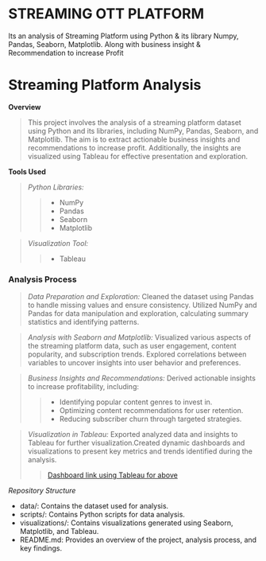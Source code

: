 # STREAMING OTT PLATFORM
Its an analysis of Streaming Platform using Python &amp; its library Numpy, Pandas, Seaborn, Matplotlib. Along with business insight &amp; Recommendation to increase Profit


# Streaming Platform Analysis

**Overview**
> This project involves the analysis of a streaming platform dataset using Python and its libraries, including NumPy, Pandas, Seaborn, and Matplotlib. The aim is to extract actionable business insights and recommendations to increase profit. Additionally, the insights are visualized using Tableau for effective presentation and exploration.

**Tools Used**
> *Python Libraries:*
>> - NumPy
>> - Pandas
>> - Seaborn
>> - Matplotlib

> *Visualization Tool:*
>> - Tableau


### Analysis Process
> *Data Preparation and Exploration:* Cleaned the dataset using Pandas to handle missing values and ensure consistency.
Utilized NumPy and Pandas for data manipulation and exploration, calculating summary statistics and identifying patterns.


> *Analysis with Seaborn and Matplotlib:* Visualized various aspects of the streaming platform data, such as user engagement, content popularity, and subscription trends.
Explored correlations between variables to uncover insights into user behavior and preferences.


> *Business Insights and Recommendations:* Derived actionable insights to increase profitability, including:
>> - Identifying popular content genres to invest in.
>> - Optimizing content recommendations for user retention.
>> - Reducing subscriber churn through targeted strategies.


> *Visualization in Tableau:* Exported analyzed data and insights to Tableau for further visualization.Created dynamic dashboards and visualizations to present key metrics and trends identified during the analysis.
>> [Dashboard link using Tableau for above](https://public.tableau.com/app/profile/tarun.kumar4080/viz/NETFLIXANALYSIS_16774385265820/Dashboard1)


*Repository Structure*
- data/: Contains the dataset used for analysis.
- scripts/: Contains Python scripts for data analysis.
- visualizations/: Contains visualizations generated using Seaborn, Matplotlib, and Tableau.
- README.md: Provides an overview of the project, analysis process, and key findings.

